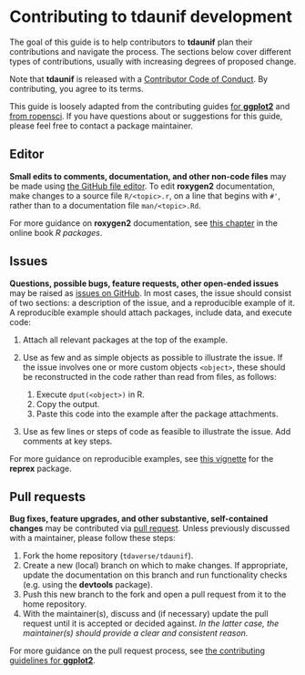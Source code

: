 # Contributing to **tdaunif** development

The goal of this guide is to help contributors to **tdaunif** plan their contributions and navigate the process. The sections below cover different types of contributions, usually with increasing degrees of proposed change.

Note that **tdaunif** is released with a [Contributor Code of Conduct](CODE_OF_CONDUCT.md). By contributing, you agree to its terms.

This guide is loosely adapted from the contributing guides [for **ggplot2**](https://github.com/tidyverse/ggplot2/blob/main/CONTRIBUTING.md) and [from ropensci](https://github.com/ropensci/dotgithubfiles/blob/main/dotgithub/CONTRIBUTING.md).
If you have questions about or suggestions for this guide, please feel free to contact a package maintainer.

## Editor

**Small edits to comments, documentation, and other non-code files** may be made using [the GitHub file editor](https://help.github.com/en/github/managing-files-in-a-repository/editing-files-in-your-repository). To edit **roxygen2** documentation, make changes to a source file `R/<topic>.r`, on a line that begins with `#'`, rather than to a documentation file `man/<topic>.Rd`.

For more guidance on **roxygen2** documentation, see [this chapter](http://r-pkgs.had.co.nz/man.html) in the online book _R packages_.

## Issues

**Questions, possible bugs, feature requests, other open-ended issues** may be raised as [issues on GitHub](https://help.github.com/en/github/managing-your-work-on-github/creating-an-issue). In most cases, the issue should consist of two sections: a description of the issue, and a reproducible example of it. A reproducible example should attach packages, include data, and execute code:

1. Attach all relevant packages at the top of the example.
2. Use as few and as simple objects as possible to illustrate the issue. If the issue involves one or more custom objects `<object>`, these should be reconstructed in the code rather than read from files, as follows:

    1. Execute `dput(<object>)` in R.
    2. Copy the output.
    3. Paste this code into the example after the package attachments.

3. Use as few lines or steps of code as feasible to illustrate the issue. Add comments at key steps.

For more guidance on reproducible examples, see [this vignette](https://reprex.tidyverse.org/articles/reprex-dos-and-donts.html) for the **reprex** package.

## Pull requests

**Bug fixes, feature upgrades, and other substantive, self-contained changes** may be contributed via [pull request](https://help.github.com/en/github/collaborating-with-issues-and-pull-requests/about-pull-requests). Unless previously discussed with a maintainer, please follow these steps:

1. Fork the home repository (`tdaverse/tdaunif`).
2. Create a new (local) branch on which to make changes. If appropriate, update the documentation on this branch and run functionality checks (e.g. using the **devtools** package).
3. Push this new branch to the fork and open a pull request from it to the home repository.
4. With the maintainer(s), discuss and (if necessary) update the pull request until it is accepted or decided against. _In the latter case, the maintainer(s) should provide a clear and consistent reason._

For more guidance on the pull request process, see [the contributing guidelines for **ggplot2**](https://github.com/tidyverse/ggplot2/blob/main/CONTRIBUTING.md).
